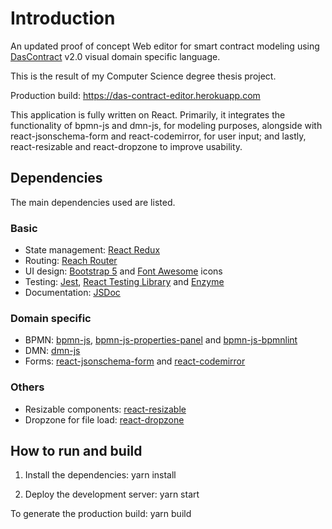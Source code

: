 # Introduction

An updated proof of concept Web editor for smart contract modeling using [DasContract](https://github.com/CCMiResearch/DasContract) v2.0 visual domain specific language.

This is the result of my Computer Science degree thesis project.



Production build: https://das-contract-editor.herokuapp.com



This application is fully written on React. Primarily, it integrates the functionality of bpmn-js and dmn-js, for modeling purposes, alongside with react-jsonschema-form and react-codemirror, for user input; and lastly, react-resizable and react-dropzone to improve usability.



## Dependencies

The main dependencies used are listed.



### Basic

- State management: [React Redux](https://react-redux.js.org)
- Routing: [Reach Router](https://reach.tech/router/)
- UI design: [Bootstrap 5](https://getbootstrap.com) and [Font Awesome](https://fontawesome.com) icons
- Testing: [Jest](https://jestjs.io), [React Testing Library](https://testing-library.com/docs/react-testing-library/intro/) and [Enzyme](https://enzymejs.github.io/enzyme/)
- Documentation: [JSDoc](https://jsdoc.app)

### Domain specific

- BPMN: [bpmn-js](https://bpmn.io/toolkit/bpmn-js/), [bpmn-js-properties-panel](https://github.com/bpmn-io/bpmn-js-properties-panel) and [bpmn-js-bpmnlint](https://github.com/bpmn-io/bpmn-js-bpmnlint)
- DMN: [dmn-js](https://bpmn.io/toolkit/dmn-js/)
- Forms: [react-jsonschema-form](https://react-jsonschema-form.readthedocs.io/) and [react-codemirror](https://uiwjs.github.io/react-codemirror/)

### Others

- Resizable components: [react-resizable](https://github.com/react-grid-layout/react-resizable)
- Dropzone for file load: [react-dropzone](https://react-dropzone.js.org)



## How to run and build

1. Install the dependencies: yarn install

2. Deploy the development server: yarn start

To generate the production build: yarn build